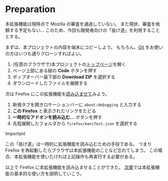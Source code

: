 # Preparation

本拡張機能は現時点で Mozilla の審査を通過していない。
また現状、審査を依頼する予定もない...
このため、今回も開発者向けの「抜け道」を利用することとする。

まずは、本プロジェクトの内容を端末にコピーしよう。
もちろん、[Git][] をお使いの方はいつも通りクローンすればよい。

[Git]: https://git-scm.com

1. (任意のブラウザで)本プロジェクトの[トップページ][Top]を開く
2. ページ上部にある緑の **Code** ボタンを押す
3. ポップオーバー最下部の **Download ZIP** を選択する
4. ダウンロードしたファイルを展開する

[Top]: https://github.com/hydrangeafox/Cabbage

次は Firefox にこの拡張機能を[読み込ませて][Temporal install]みよう。

[Temporal install]: https://extensionworkshop.com/documentation/develop/temporary-installation-in-firefox/

1. 新規タブを開きロケーションバーに `about:debugging` と入力する
2. **この Firefox** と表示されたリンクをたどる
3. **一時的なアドオンを読み込む...** ボタンを押す
4. 先程展開したフォルダから `firefox/manifest.json` を選択する

> [!IMPORTANT]
> この「抜け道」は一時的に拡張機能を読み込むための手段である。
> つまり Firefox を再起動したらブラウザは本拡張機能のことなど忘れてしまう。
> この場合、本拡張機能を使いたければ上記操作も再実行する必要がある。

以上で Firefox に本拡張機能を読み込ませることができた。
[次章](./Usage.md)では本拡張機能の基本的な使い方を説明していこう。
